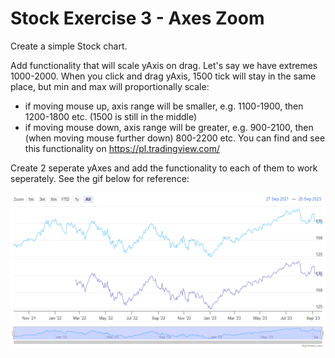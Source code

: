 # Stock Exercise 3 - Axes Zoom

Create a simple Stock chart.

Add functionality that will scale yAxis on drag. Let's say we have extremes 1000-2000. When you click and drag yAxis, 1500 tick will stay in the same place, but min and max will proportionally scale:
- if moving mouse up, axis range will be smaller, e.g. 1100-1900, then 1200-1800 etc. (1500 is still in the middle)
- if moving mouse down, axis range will be greater, e.g. 900-2100, then (when moving mouse further down) 800-2200 etc.
You can find and see this functionality on https://pl.tradingview.com/

Create 2 seperate yAxes and add the functionality to each of them to work seperately. See the gif below for reference:

![exercise.gif](exercise.gif)
